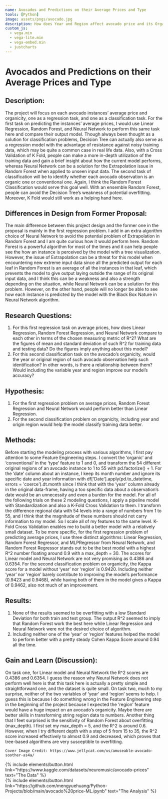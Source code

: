 ```yaml
---
name: Avocados and Predictions on their Average Prices and Type
tools: [Python]
image: assets/pngs/avocado.jpg
description: How does Year and Region affect avocado price and its Organicity?
custom_js:
  - vega.min
  - vega-lite.min
  - vega-embed.min
  - justcharts
---
```


# Avocados and Predictions on their Average Prices and Type


## Description:
The project will focus on each avocado instances’ average price and organicity, one as a regression task, and one as a classification task. 
For the first task on predicting the instances’ average prices, I would use Linear Regression, Random Forest, and Neural Network to perform this same task here and compare their output model. Though always been thought as a solution for classification problems, Decision Tree can actually also serve as a regression model with the advantage of resistance against noisy training data, which may be quite a common case in real life data. Also, with a Cross Validation of K Fold, people can make a more in-depth utilization of the training data and gain a brief insight about how the current model performs, whereas Neural Network can be a solution for the Extrapolation issue in Random Forest when applied to unseen input data.
The second task of classification will be to identify whether each avocado observation is an organic one or conventional one. Again, I think the Random Forest Classification would serve this goal well. With an ensemble Random Forest, people can avoid the Decision Tree’s weakness of potential overfitting. Moreover, K Fold would still work as a helping hand here.

## Differences in Design from Former Proposal:
The main difference between this project design and the former one in the proposal is mainly in the first regression problem. I add in an extra algorithm choice of Neural Network to avoid the potential problem of Extrapolation in Random Forest and I am quite curious how it would perform here.
Random Forest is a powerful algorithm for most of the times and it can help people see the how an instance is perceived by the model with a tree visualization. However, the issue of Extrapolation can be a threat for this model when encountering new extreme input data since all the predicted output for each leaf in Random Forest is an average of all the instances in that leaf, which prevents the model to give output laying outside the range of its original input data, and I think this can be a weakness and also a strength depending on the situation, while Neural Network can be a solution for this problem. However, on the other hand, people will no longer be able to see how each instance is predicted by the model with the Black Box Nature in Neural Network algorithm.


## Research Questions:
1. For this first regression task on average prices, how does Linear Regression, Random Forest Regression, and Neural Network compare to each other in terms of the chosen measuring metric of R^2? What are the figures of mean and standard deviation of such R^2 for training data and testing data? Do the figures imply anything about this model?
2. For this second classification task on the avocado’s organicity, would the year or original region of such avocado observation help such identification? In other words, is there a relationship between them? Would including the variable year and region improve our model’s accuracy?


## Hypothesis:
1. For the first regression problem on average prices, Random Forest Regression and Neural Network would perform better than Linear Regression.
2. For the second classification problem on organicity, including year and origin region would help the model classify training data better.


## Methods:
Before starting the modeling process with various algorithms, I first pay attention to some Feature Engineering steps. I convert the ‘organic’ and ‘conventional’ in the ‘type’ feature to 1 and 0, and transform the 54 different original regions of an avocado instance to 1 to 55 with pd.factorize() + 1. For the ‘date’ column about an instance, I keep its month number and ignore its specific date and year information with df['Date'].apply(pd.to_datetime, errors = 'coerce').dt.month since I think that with the ‘year’ column already in the original data-frame, having a too specific data about a observation’s date would be an unnecessity and even a burden for the model.
For all of the following trials on these 2 modeling questions, I apply a pipeline model with Standardization and also a K-Fold Cross Validation to them. I transform the difference regional data with 54 levels into a range of numbers from 1 to 55, and I think that the magnitude of these numbers should not carry information to my model. So I scale all of my features to the same level. K-Fold Cross Validation enables me to build a better model with a relatively small dataset.
To be more specific, for the first regression problem of predicting average prices, I use three distinct algorithms: Linear Regression, Random Forest Regressor, and MLPRegressor from Neural Network, and Random Forest Regressor stands out to be the best model with a highest R^2 number floating around 0.9 with a max_depth = 30. The scores for Linear model and Neural Network are not very promising as 0.4386 and 0.6354.
For the second classification problem on organicity, the Kappa score for a model without ‘year’ nor ‘region’ is 0.9420. Including neither ‘year’ nor ‘region’ barely contribute to improving the model’s performance (0.9423 and 0.9468), while having both of them in the model gives a Kappa of 0.9462, also not much of an improvement.


## Results:
1. None of the results seemed to be overfitting with a low Standard Deviation for both train and test group. The output R^2 seemed to imply that Random Forest work the best here while Linear Regression and Neural Network were not the desired choice of algorithm.
2. Including neither one of the ‘year’ or ‘region’ features helped the model to perform better with a pretty steady Cohen Kappa Score around 0.94 all the time.


## Gain and Learn (Discussion):
On task one, for Linear model and Neural Network the R^2 scores are 0.4386 and 0.6354. I guess the reason why Neural Network does not perform well here is that this task here is actually a pretty simple and straightforward one, and the dataset is quite small.
On task two, much to my surprise, neither of the two variables of ‘year’ and ‘region’ seems to help. I guess this is because I do something wrong in the Feature Engineering step in the beginning of the project because I expected the ‘region’ feature would have a huge impact on an avocado’s organicity. Maybe there are better skills in transforming string region data to numbers.
Another thing that I feet surprised is the sensitivity of Random Forest about overfitting (max_depth). I first set my max_depth = 5, and the R^2 is around 0.6. However, when I try different depth with a step of 5 from 15 to 35, the R^2 score increased effectively to almost 0.9 and decreased, which proves that tree-based algorithms are very susceptible to overfitting.




```
Cover Image Credit: https://www.jellycat.com/us/amuseable-avocado-soother-as4a/
```

<!-- these are written in a combo of html and liquid --> 

<div class="left">
{% include elements/button.html link="https://www.kaggle.com/datasets/neuromusic/avocado-prices" text="The Data" %}
</div>

<div class="right">
{% include elements/button.html link="https://github.com/mengyuehuang/Python-Projects/blob/main/avocado%20price-ML.ipynb" text="The Analysis" %}
</div>